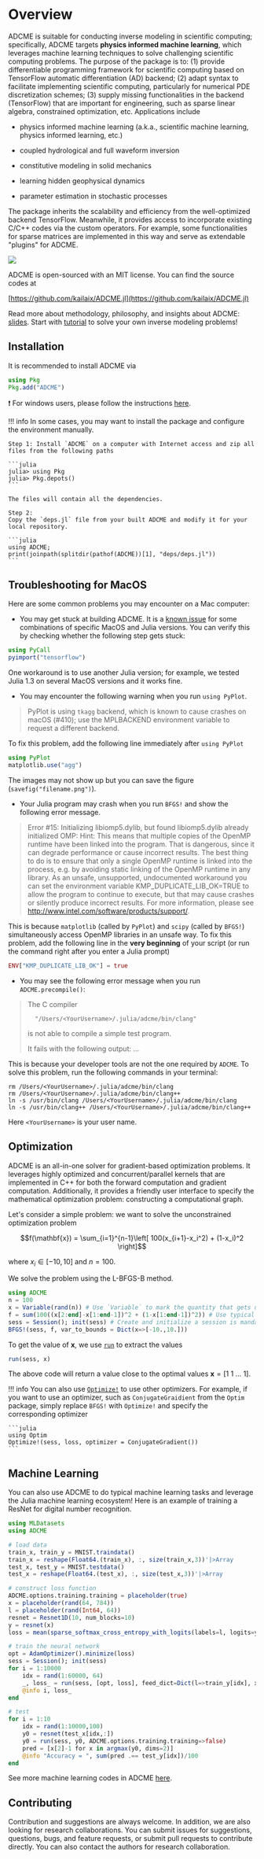 # Overview

ADCME is suitable for conducting inverse modeling in scientific computing; specifically, ADCME targets **physics informed machine learning**, which leverages machine learning techniques to solve challenging scientific computing problems. The purpose of the package is to: (1) provide differentiable programming framework for scientific computing based on TensorFlow automatic differentiation (AD) backend; (2) adapt syntax to facilitate implementing scientific computing, particularly for numerical PDE discretization schemes; (3) supply missing functionalities in the backend (TensorFlow) that are important for engineering, such as sparse linear algebra, constrained optimization, etc. Applications include

- physics informed machine learning (a.k.a., scientific machine learning, physics informed learning, etc.)

- coupled hydrological and full waveform inversion

- constitutive modeling in solid mechanics

- learning hidden geophysical dynamics

- parameter estimation in stochastic processes

The package inherits the scalability and efficiency from the well-optimized backend TensorFlow. Meanwhile, it provides access to incorporate existing C/C++ codes via the custom operators. For example, some functionalities for sparse matrices are implemented in this way and serve as extendable "plugins" for ADCME. 

![](https://github.com/ADCMEMarket/ADCMEImages/blob/master/ADCME/summary.png?raw=true)


ADCME is open-sourced with an MIT license. You can find the source codes at 

[https://github.com/kailaix/ADCME.jl](https://github.com/kailaix/ADCME.jl)

Read more about methodology, philosophy, and insights about ADCME: [slides](https://github.com/ADCMEMarket/ADCMEImages/blob/master/ADCME/Slide/ADCME.pdf?raw=true). Start with [tutorial](./tutorial.md) to solve your own inverse modeling problems!


## Installation

It is recommended to install ADCME via
```julia
using Pkg
Pkg.add("ADCME")
```

❗ For windows users, please follow the instructions [here](./windows_installation.md). 



!!! info 
    In some cases, you may want to install the package and configure the environment manually. 

    Step 1: Install `ADCME` on a computer with Internet access and zip all files from the following paths

    ```julia
    julia> using Pkg
    julia> Pkg.depots()
    ```

    The files will contain all the dependencies.

    Step 2: 
    Copy the `deps.jl` file from your built ADCME and modify it for your local repository. 

    ```julia
    using ADCME; 
    print(joinpath(splitdir(pathof(ADCME))[1], "deps/deps.jl"))
    ```
    
## Troubleshooting for MacOS
    
Here are some common problems you may encounter on a Mac computer:

- You may get stuck at building ADCME. It is a [known issue](https://github.com/kailaix/ADCME.jl/issues/64) for some combinations of specific MacOS and Julia versions. You can verify this by checking whether the following step gets stuck:

```julia
using PyCall
pyimport("tensorflow")
```

One workaround is to use another Julia version; for example, we tested Julia 1.3 on several MacOS versions and it works fine. 


- You may encounter the following warning when you run `using PyPlot`.


> PyPlot is using `tkagg` backend, which is known to cause crashes on macOS (#410); use the MPLBACKEND environment variable to request a different backend.


To fix this problem, add the following line immediately after `using PyPlot`

```julia
using PyPlot
matplotlib.use("agg")
```

The images may not show up but you can save the figure (`savefig("filename.png")`). 


- Your Julia program may crash when you run `BFGS!` and show the following error message.  

> Error #15: Initializing libiomp5.dylib, but found libiomp5.dylib already initialized OMP: Hint: This means that multiple copies of the OpenMP runtime have been linked into the program. That is dangerous, since it can degrade performance or cause incorrect results. The best thing to do is to ensure that only a single OpenMP runtime is linked into the process, e.g. by avoiding static linking of the OpenMP runtime in any library. As an unsafe, unsupported, undocumented workaround you can set the environment variable KMP_DUPLICATE_LIB_OK=TRUE to allow the program to continue to execute, but that may cause crashes or silently produce incorrect results. For more information, please see http://www.intel.com/software/products/support/.


This is because `matplotlib` (called by `PyPlot`) and `scipy` (called by `BFGS!`) simultaneously access OpenMP libraries in an unsafe way. To fix this problem, add the following line in the **very beginning** of your script (or run the command right after you enter a Julia prompt)

```julia
ENV["KMP_DUPLICATE_LIB_OK"] = true 
```

- You may see the following error message when you run `ADCME.precompile()`:


> The C compiler
> 
>       "/Users/<YourUsername>/.julia/adcme/bin/clang"
>    
>   is not able to compile a simple test program.
>  
>   It fails with the following output: ...



This is because your developer tools are not the one required by `ADCME`. To solve this problem, run the following commands in your terminal:

```
rm /Users/<YourUsername>/.julia/adcme/bin/clang
rm /Users/<YourUsername>/.julia/adcme/bin/clang++
ln -s /usr/bin/clang /Users/<YourUsername>/.julia/adcme/bin/clang
ln -s /usr/bin/clang++ /Users/<YourUsername>/.julia/adcme/bin/clang++
```

Here `<YourUsername>` is your user name. 


## Optimization 

ADCME is an all-in-one solver for gradient-based optimization problems. It leverages highly optimized and concurrent/parallel kernels that are implemented in C++ for both the forward computation and gradient computation. Additionally, it provides a friendly user interface to specify the mathematical optimization problem: constructing a computational graph. 

Let's consider a simple problem: we want to solve the unconstrained optimization problem

$$f(\mathbf{x}) = \sum_{i=1}^{n-1}\left[ 100(x_{i+1}-x_i^2) + (1-x_i)^2 \right]$$

where $x_i\in [-10,10]$ and $n=100$. 

We solve the problem using the L-BFGS-B method. 

```julia
using ADCME
n = 100
x = Variable(rand(n)) # Use `Variable` to mark the quantity that gets updated in optimization
f = sum(100((x[2:end]-x[1:end-1])^2 + (1-x[1:end-1])^2)) # Use typical Julia syntax 
sess = Session(); init(sess) # Create and initialize a session is mandatory for activating the computational graph
BFGS!(sess, f, var_to_bounds = Dict(x=>[-10.,10.]))
```

To get the value of $\mathbf{x}$, we use [`run`](@ref) to extract the values 

```julia
run(sess, x)
```

The above code will return a value close to  the optimal values $\mathbf{x} = [1\ 1\ \ldots\ 1]$. 


!!! info 
    You can also use [`Optimize!`](@ref) to use other optimizers. For example, if you want to use an optimizer, such as `ConjugateGraidient` from the `Optim` package, simply replace `BFGS!` with `Optimize!` and specify the corresponding optimizer

    ```julia
    using Optim
    Optimize!(sess, loss, optimizer = ConjugateGradient())
    ```


## Machine Learning 

You can also use ADCME to do typical machine learning tasks and leverage the Julia machine learning ecosystem! Here is an example of training a ResNet for digital number recognition.

```julia
using MLDatasets
using ADCME

# load data 
train_x, train_y = MNIST.traindata()
train_x = reshape(Float64.(train_x), :, size(train_x,3))'|>Array
test_x, test_y = MNIST.testdata()
test_x = reshape(Float64.(test_x), :, size(test_x,3))'|>Array

# construct loss function 
ADCME.options.training.training = placeholder(true)
x = placeholder(rand(64, 784))
l = placeholder(rand(Int64, 64))
resnet = Resnet1D(10, num_blocks=10)
y = resnet(x)
loss = mean(sparse_softmax_cross_entropy_with_logits(labels=l, logits=y))

# train the neural network 
opt = AdamOptimizer().minimize(loss)
sess = Session(); init(sess)
for i = 1:10000
    idx = rand(1:60000, 64)
    _, loss_ = run(sess, [opt, loss], feed_dict=Dict(l=>train_y[idx], x=>train_x[idx,:]))
    @info i, loss_
end

# test 
for i = 1:10
    idx = rand(1:10000,100)
    y0 = resnet(test_x[idx,:])
    y0 = run(sess, y0, ADCME.options.training.training=>false)
    pred = [x[2]-1 for x in argmax(y0, dims=2)]
    @info "Accuracy = ", sum(pred .== test_y[idx])/100
end
```


See more machine learning codes in ADCME [here](https://github.com/kailaix/ADCME.jl/tree/master/docs/src/assets/Codes/ML).

## Contributing

Contribution and suggestions are always welcome. In addition, we are also looking for research collaborations. You can submit issues for suggestions, questions, bugs, and feature requests, or submit pull requests to contribute directly. You can also contact the authors for research collaboration. 
